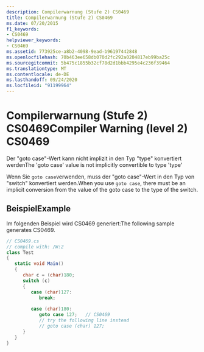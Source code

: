 ```yaml
---
description: Compilerwarnung (Stufe 2) CS0469
title: Compilerwarnung (Stufe 2) CS0469
ms.date: 07/20/2015
f1_keywords:
- CS0469
helpviewer_keywords:
- CS0469
ms.assetid: 773925ce-a8b2-4098-9ead-b96197442848
ms.openlocfilehash: 70b463ee658db070d2fc292a0204817eb99ba25c
ms.sourcegitcommit: 5b475c1855b32cf78d2d1bbb4295e4c236f39464
ms.translationtype: MT
ms.contentlocale: de-DE
ms.lasthandoff: 09/24/2020
ms.locfileid: "91199964"
---
```

# <a name="compiler-warning-level-2-cs0469"></a><span data-ttu-id="8d3f7-103">Compilerwarnung (Stufe 2) CS0469</span><span class="sxs-lookup"><span data-stu-id="8d3f7-103">Compiler Warning (level 2) CS0469</span></span>

<span data-ttu-id="8d3f7-104">Der "goto case"-Wert kann nicht implizit in den Typ "type" konvertiert werden</span><span class="sxs-lookup"><span data-stu-id="8d3f7-104">The 'goto case' value is not implicitly convertible to type 'type'</span></span>  
  
 <span data-ttu-id="8d3f7-105">Wenn Sie `goto case`verwenden, muss der "goto case"-Wert in den Typ von "switch" konvertiert werden.</span><span class="sxs-lookup"><span data-stu-id="8d3f7-105">When you use `goto case`, there must be an implicit conversion from the value of the goto case to the type of the switch.</span></span>  
  
## <a name="example"></a><span data-ttu-id="8d3f7-106">Beispiel</span><span class="sxs-lookup"><span data-stu-id="8d3f7-106">Example</span></span>  

 <span data-ttu-id="8d3f7-107">Im folgenden Beispiel wird CS0469 generiert:</span><span class="sxs-lookup"><span data-stu-id="8d3f7-107">The following sample generates CS0469.</span></span>  
  
```csharp  
// CS0469.cs  
// compile with: /W:2  
class Test  
{  
   static void Main()  
   {  
      char c = (char)180;  
      switch (c)  
      {  
         case (char)127:  
            break;  
  
         case (char)180:
            goto case 127;   // CS0469  
            // try the following line instead  
            // goto case (char) 127;  
      }  
   }  
}  
```
